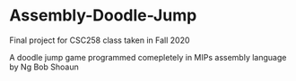 # Assembly-Doodle-Jump
Final project for CSC258 class taken in Fall 2020

A doodle jump game programmed comepletely in MIPs assembly language by Ng Bob Shoaun

